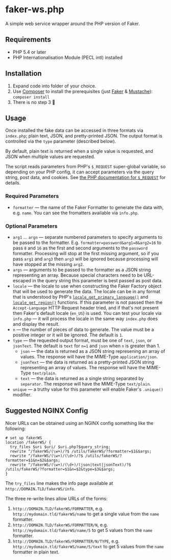 # faker-ws.php
A simple web service wrapper around the PHP version of Faker.

## Requirements
* PHP 5.4 or later
* PHP Internationalisation Module (PECL intl) installed

## Installation

1. Expand code into folder of your choice.
2. Use [Composer](https://getcomposer.org/) to install the prerequisites (just [Faker](https://github.com/fzaninotto/Faker) & [Mustache](https://github.com/bobthecow/mustache.php/wiki)):
   `composer install`
3. There is no step 3 🙂

## Usage

Once installed the fake data can be accessed in three formats via `index.php`; plain text, JSON, and pretty-printed JSON. The output format is controlled via the `type` parameter (described below).

By default, plain text is returned when a single value is requested, and JSON when multiple values are requested.

The script reads parameters from PHP's `$_REQUEST` super-global variable, so depending on your PHP config, it can accept parameters via the query string, post data, and cookies. See [the PHP documentation for `$_REQUEST`](https://php.net/manual/en/reserved.variables.request.php) for details.

### Required Parameters

* `formatter` — the name of the Faker Formatter to generate the data with, e.g. `name`. You can see the fromatters available via `info.php`.

### Optional Parameters
* `arg1` … `argn` — separate numbered parameters to specify arguments to be passed to the formatter. E.g. `formatter=password&arg1=8&arg2=16` to pass `8` and `16` as the first and second arguments to the `password` formatter. Processing will stop at the first missing argument, so if you pass `arg1` and `arg3` then `arg3` will be ignored because processing will have stopped at the missing `arg2`.
* `args` — arguments to be passed to the formatter as a JSON string representing an array. Because special characters need to be URL-escaped in the query string this parameter is best passed as post data.
* `locale` — the locale to use when constructing the Faker Factory object that will be used to generate the data. The locale can be in any format that is understood by PHP's [`locale_get_primary_language()`](https://php.net/manual/en/locale.getprimarylanguage.php) and [`locale_get_region()`](https://php.net/manual/en/locale.getregion.php) functions. If this parameter is not passed then the `Accept-Language` HTTP Request header tried, and if that's not present then Faker's default locale (`en_US`) is used. You can test your locale via `info.php` — it will process the locale in the same way `index.php` does and display the result.
* `n` — the number of pieces of data to generate. The value must be a positive integer or it will be ignored. The default is `1`.
* `type` — the requested output format, must be one of `text`, `json`, or `jsonText`. The default is `text` for `n=1` and `json` when `n` is greater than 1.
  - `json` — the data is returned as a JSON string represening an array of values. The response will have the MIME-Type `application/json`.
  - `jsonText` — the data is returned as a pretty-printed JSON string representing an array of values. The response will have the MIME-Type `text/plain`.
  - `text` — the data is returned as a single string separated by `separator`. The response will have the MIME-Type `text/plain`.
* `unique` — a truthy value for this parameter will enable Faker's `.unique()` modifier.


## Suggested NGINX Config

Nicer URLs can be obtained using an NGINX config something like the following:

```
# set up fakerWS                                                                          
location /fakerWS/ {                                                                
  try_files $uri $uri/ $uri.php?$query_string;                                            
  rewrite ^/fakerWS/(\w+)/?$ /utils/fakerWS/?formatter=$1&$args;                    
  rewrite ^/fakerWS/(\w+)/(\d+)/?$ /utils/fakerWS/?formatter=$1&n=$2&$args;         
  rewrite ^/fakerWS/(\w+)/(\d+)/(json|text|jsonText)/?$ /utils/fakerWS/?formatter=$1&n=$2&type=$3&$args;
} 
```

The `try_files` line makes the info page available at `http://DOMAIN.TLD/fakerWS/info`.

The three re-write lines allow URLs of the forms:
1. `http://DOMAIN.TLD/fakerWS/FORMATTER`, e.g. `http://mydomain.tld/fakerWS/name` to get a single value from the `name` formatter.
2. `http://DOMAIN.TLD/fakerWS/FORMATTER/N`, e.g. `http://mydomain.tld/fakerWS/name/5` to get 5 values from the `name` formatter.
3. `http://DOMAIN.TLD/fakerWS/FORMATTER/N/TYPE`, e.g. `http://mydomain.tld/fakerWS/name/5/text` to get 5 values from the `name` formatter in plain text.